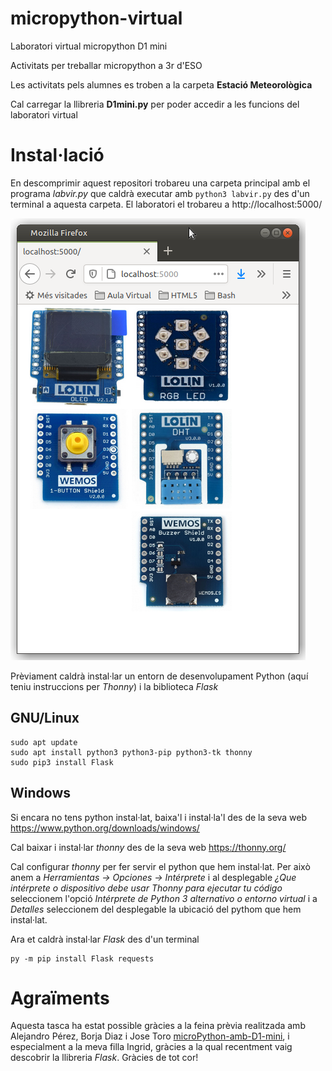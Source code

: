 # micropython-virtual
Laboratori virtual micropython D1 mini

Activitats per treballar micropython a 3r d'ESO

Les activitats pels alumnes es troben a la carpeta **Estació Meteorològica**

Cal carregar la llibreria **D1mini.py** per poder accedir a les funcions del laboratori virtual

# Instal·lació

En descomprimir aquest repositori trobareu una carpeta principal amb el programa *labvir.py* que caldrà executar amb
`python3 labvir.py` des d'un terminal a aquesta carpeta. El laboratori el trobareu a http://localhost:5000/

![](labvir.png)

Prèviament caldrà instal·lar un entorn de desenvolupament Python (aquí teniu instruccions per *Thonny*) i la biblioteca *Flask*

## GNU/Linux

~~~
sudo apt update
sudo apt install python3 python3-pip python3-tk thonny
sudo pip3 install Flask
~~~

## Windows

Si encara no tens python instal·lat, baixa'l i instal·la'l des de la seva web https://www.python.org/downloads/windows/

Cal baixar i instal·lar *thonny* des de la seva web https://thonny.org/

Cal configurar *thonny* per fer servir el python que hem instal·lat. Per això anem a *Herramientas -> Opciones -> Intérprete* i al desplegable *¿Que intérprete o dispositivo debe usar Thonny para ejecutar tu código* seleccionem l'opció *Intérprete de Python 3 alternativo o entorno virtual* i a *Detalles* seleccionem del desplegable la ubicació del pythom que hem instal·lat. 

Ara et caldrà instal·lar *Flask* des d'un terminal
 
~~~
py -m pip install Flask requests
~~~

# Agraïments 

Aquesta tasca ha estat possible gràcies a la feina prèvia realitzada amb Alejandro Pérez, Borja Diaz i Jose Toro [microPython-amb-D1-mini](https://github.com/jorts64/microPython-amb-D1-mini), i especialment a la meva filla Ingrid, gràcies a la qual recentment vaig descobrir la llibreria *Flask*. Gràcies de tot cor!
